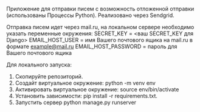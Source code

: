 Приложение для отправки писем c возможность отложенной отправки (использованы Процессы Python).
Реализовано через Sendgrid.

Oтправка писем идет через mail.ru, на локальном сервере необходимо указать переменные окружения: 
SECRET_KEY = <ваш SECRET_KEY для Django> 
EMAIL_HOST_USER = имя Вашего почтового ящика на mail.ru в формате example@mail.ru 
EMAIL_HOST_PASSWORD = пароль для Вашего почтового ящика

Для локального запуска:
1. Скопируйте репозиторий.
2. Создайт виртуальное окружение: python -m venv env
3. Активировать виртуальное окружение: source env/bin/activate
4. Установить зависимости: pip install -r requirements.txt.        
5. Запустить сервер python manage.py runserver

